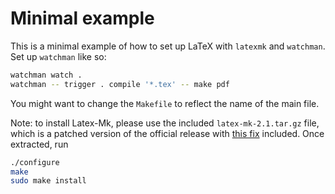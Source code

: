 # Minimal example

This is a minimal example of how to set up LaTeX with `latexmk` and `watchman`. Set up `watchman` like so:

```sh
watchman watch .
watchman -- trigger . compile '*.tex' -- make pdf
```

You might want to change the `Makefile` to reflect the name of the main file.

Note: to install Latex-Mk, please use the included `latex-mk-2.1.tar.gz` file, which is a patched version of the official release with [this fix](https://sourceforge.net/p/latex-mk/bugs/27/) included. Once extracted, run

```sh
./configure
make
sudo make install
```
